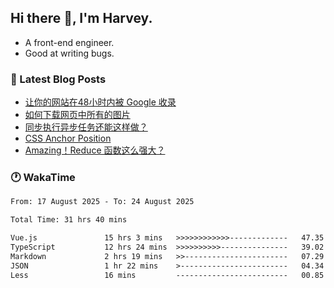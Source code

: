 ## Hi there 👋, I'm Harvey.

- A front-end engineer.
- Good at writing bugs.

### 📖 Latest Blog Posts
<!-- BLOG-POST-LIST:START -->
- [让你的网站在48小时内被 Google 收录](https://blog.izou.top/posts/google-index-script/)
- [如何下载网页中所有的图片](https://blog.izou.top/posts/download-page-img/)
- [同步执行异步任务还能这样做？](https://blog.izou.top/posts/sync-executed/)
- [CSS Anchor Position](https://blog.izou.top/posts/css-anchor/)
- [Amazing！Reduce 函数这么强大？](https://blog.izou.top/posts/reduce-usage/)
<!-- BLOG-POST-LIST:END -->

### 🕐 WakaTime
<!--START_SECTION:waka-->

```txt
From: 17 August 2025 - To: 24 August 2025

Total Time: 31 hrs 40 mins

Vue.js               15 hrs 3 mins   >>>>>>>>>>>>-------------   47.35 %
TypeScript           12 hrs 24 mins  >>>>>>>>>>---------------   39.02 %
Markdown             2 hrs 19 mins   >>-----------------------   07.29 %
JSON                 1 hr 22 mins    >------------------------   04.34 %
Less                 16 mins         -------------------------   00.85 %
```

<!--END_SECTION:waka-->
